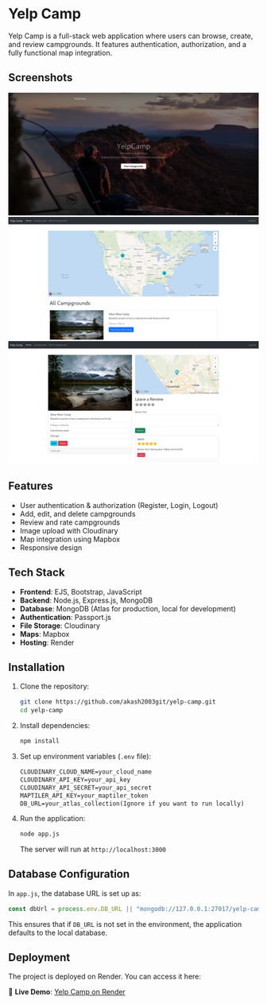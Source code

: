 # Yelp Camp

Yelp Camp is a full-stack web application where users can browse, create, and review campgrounds. It features authentication, authorization, and a fully functional map integration.

## Screenshots

![Home Page](assets/home.png)
![Index Page](assets/index.png)
![Campground Page](assets/campground.png)

## Features

- User authentication & authorization (Register, Login, Logout)
- Add, edit, and delete campgrounds
- Review and rate campgrounds
- Image upload with Cloudinary
- Map integration using Mapbox
- Responsive design

## Tech Stack

- **Frontend**: EJS, Bootstrap, JavaScript
- **Backend**: Node.js, Express.js, MongoDB
- **Database**: MongoDB (Atlas for production, local for development)
- **Authentication**: Passport.js
- **File Storage**: Cloudinary
- **Maps**: Mapbox
- **Hosting**: Render

## Installation

1. Clone the repository:

   ```sh
   git clone https://github.com/akash2003git/yelp-camp.git
   cd yelp-camp
   ```

2. Install dependencies:

   ```sh
   npm install
   ```

3. Set up environment variables (`.env` file):

   ```env
   CLOUDINARY_CLOUD_NAME=your_cloud_name
   CLOUDINARY_API_KEY=your_api_key
   CLOUDINARY_API_SECRET=your_api_secret
   MAPTILER_API_KEY=your_maptiler_token
   DB_URL=your_atlas_collection(Ignore if you want to run locally)
   ```

4. Run the application:
   ```sh
   node app.js
   ```
   The server will run at `http://localhost:3000`

## Database Configuration

In `app.js`, the database URL is set up as:

```js
const dbUrl = process.env.DB_URL || "mongodb://127.0.0.1:27017/yelp-camp";
```

This ensures that if `DB_URL` is not set in the environment, the application defaults to the local database.

## Deployment

The project is deployed on Render. You can access it here:

🔗 **Live Demo**: [Yelp Camp on Render](https://yelp-camp-au8z.onrender.com/)
